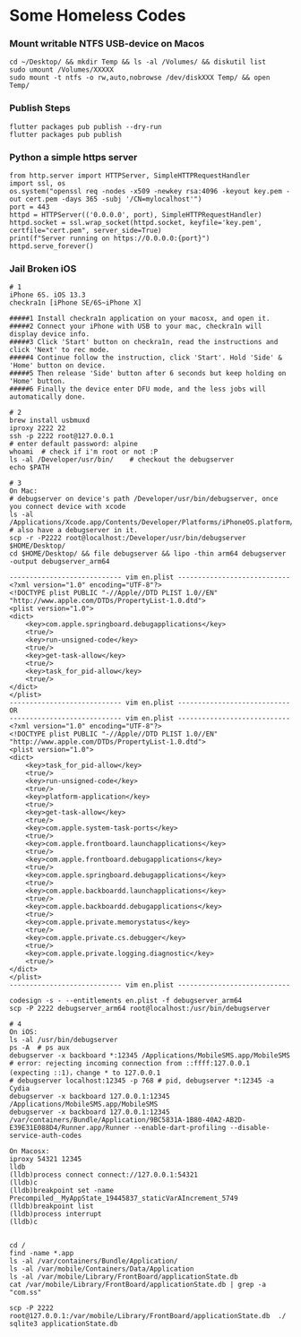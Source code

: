 
# Some Homeless Codes

### Mount writable NTFS USB-device on Macos

    cd ~/Desktop/ && mkdir Temp && ls -al /Volumes/ && diskutil list 
    sudo umount /Volumes/XXXXX
    sudo mount -t ntfs -o rw,auto,nobrowse /dev/diskXXX Temp/ && open Temp/

### Publish Steps

    flutter packages pub publish --dry-run
    flutter packages pub publish


### Python a simple https server

    from http.server import HTTPServer, SimpleHTTPRequestHandler
    import ssl, os
    os.system("openssl req -nodes -x509 -newkey rsa:4096 -keyout key.pem -out cert.pem -days 365 -subj '/CN=mylocalhost'")
    port = 443
    httpd = HTTPServer(('0.0.0.0', port), SimpleHTTPRequestHandler)
    httpd.socket = ssl.wrap_socket(httpd.socket, keyfile='key.pem', certfile="cert.pem", server_side=True)
    print(f"Server running on https://0.0.0.0:{port}")
    httpd.serve_forever()



### Jail Broken iOS

    # 1
    iPhone 6S. iOS 13.3
    checkra1n [iPhone SE/6S~iPhone X]

    #####1 Install checkra1n application on your macosx, and open it.
    #####2 Connect your iPhone with USB to your mac, checkra1n will display device info.
    #####3 Click 'Start' button on checkra1n, read the instructions and click 'Next' to rec mode.
    #####4 Continue follow the instruction, click 'Start'. Hold 'Side' & 'Home' button on device. 
    #####5 Then release 'Side' button after 6 seconds but keep holding on 'Home' button.
    #####6 Finally the device enter DFU mode, and the less jobs will automatically done. 

    # 2
    brew install usbmuxd
    iproxy 2222 22
    ssh -p 2222 root@127.0.0.1
    # enter default password: alpine
    whoami  # check if i'm root or not :P
    ls -al /Developer/usr/bin/    # checkout the debugserver
    echo $PATH

    # 3
    On Mac:
    # debugserver on device's path /Developer/usr/bin/debugserver, once you connect device with xcode 
    ls -al /Applications/Xcode.app/Contents/Developer/Platforms/iPhoneOS.platform/DeviceSupport/13.3/DeveloperDiskImage.dmg # also have a debugserver in it.
    scp -r -P2222 root@localhost:/Developer/usr/bin/debugserver $HOME/Desktop/
    cd $HOME/Desktop/ && file debugserver && lipo -thin arm64 debugserver -output debugserver_arm64

    ---------------------------- vim en.plist ----------------------------
    <?xml version="1.0" encoding="UTF-8"?>
    <!DOCTYPE plist PUBLIC "-//Apple//DTD PLIST 1.0//EN" "http://www.apple.com/DTDs/PropertyList-1.0.dtd">
    <plist version="1.0">
    <dict>
        <key>com.apple.springboard.debugapplications</key>
        <true/>
        <key>run-unsigned-code</key>
        <true/>
        <key>get-task-allow</key>
        <true/>
        <key>task_for_pid-allow</key>
        <true/>
    </dict>
    </plist>
    ---------------------------- vim en.plist ----------------------------
    OR 
    ---------------------------- vim en.plist ----------------------------
    <?xml version="1.0" encoding="UTF-8"?>
    <!DOCTYPE plist PUBLIC "-//Apple//DTD PLIST 1.0//EN" "http://www.apple.com/DTDs/PropertyList-1.0.dtd">
    <plist version="1.0">
    <dict>
        <key>task_for_pid-allow</key>
        <true/>
        <key>run-unsigned-code</key>
        <true/>
        <key>platform-application</key>
        <true/>
        <key>get-task-allow</key>
        <true/>
        <key>com.apple.system-task-ports</key>
        <true/>
        <key>com.apple.frontboard.launchapplications</key>
        <true/>
        <key>com.apple.frontboard.debugapplications</key>
        <true/>
        <key>com.apple.springboard.debugapplications</key>
        <true/>
        <key>com.apple.backboardd.launchapplications</key>
        <true/>
        <key>com.apple.backboardd.debugapplications</key>
        <true/>
        <key>com.apple.private.memorystatus</key>
        <true/>
        <key>com.apple.private.cs.debugger</key>
        <true/>
        <key>com.apple.private.logging.diagnostic</key>
        <true/>
    </dict>
    </plist>
    ---------------------------- vim en.plist ----------------------------

    codesign -s - --entitlements en.plist -f debugserver_arm64
    scp -P 2222 debugserver_arm64 root@localhost:/usr/bin/debugserver

    # 4
    On iOS:
    ls -al /usr/bin/debugserver
    ps -A  # ps aux
    debugserver -x backboard *:12345 /Applications/MobileSMS.app/MobileSMS  # error: rejecting incoming connection from ::ffff:127.0.0.1 (expecting ::1)，change * to 127.0.0.1
    # debugserver localhost:12345 -p 768 # pid, debugserver *:12345 -a Cydia
    debugserver -x backboard 127.0.0.1:12345 /Applications/MobileSMS.app/MobileSMS
    debugserver -x backboard 127.0.0.1:12345  /var/containers/Bundle/Application/9BC5831A-1B80-40A2-AB2D-E39E31E088D4/Runner.app/Runner --enable-dart-profiling --disable-service-auth-codes 
    
    On Macosx:    
    iproxy 54321 12345
    lldb
    (lldb)process connect connect://127.0.0.1:54321
    (lldb)c
    (lldb)breakpoint set -name Precompiled__MyAppState_19445837_staticVarAIncrement_5749
    (lldb)breakpoint list
    (lldb)process interrupt
    (lldb)c


    cd /
    find -name *.app
    ls -al /var/containers/Bundle/Application/
    ls -al /var/mobile/Containers/Data/Application
    ls -al /var/mobile/Library/FrontBoard/applicationState.db
    cat /var/mobile/Library/FrontBoard/applicationState.db | grep -a "com.ss"

    scp -P 2222 root@127.0.0.1:/var/mobile/Library/FrontBoard/applicationState.db  ./
    sqlite3 applicationState.db 